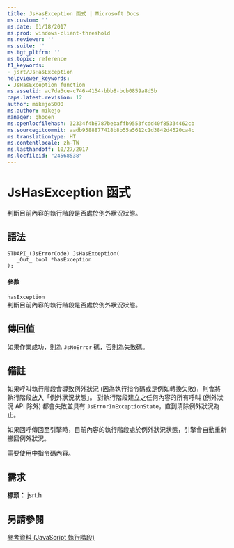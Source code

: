 ```yaml
---
title: JsHasException 函式 | Microsoft Docs
ms.custom: ''
ms.date: 01/18/2017
ms.prod: windows-client-threshold
ms.reviewer: ''
ms.suite: ''
ms.tgt_pltfrm: ''
ms.topic: reference
f1_keywords:
- jsrt/JsHasException
helpviewer_keywords:
- JsHasException function
ms.assetid: ac7da3ce-c746-4154-bbb8-bcb0859a8d5b
caps.latest.revision: 12
author: mikejo5000
ms.author: mikejo
manager: ghogen
ms.openlocfilehash: 32334f4b8787bebaffb9553fcdd40f85334462cb
ms.sourcegitcommit: aadb9588877418b8b55a5612c1d3842d4520ca4c
ms.translationtype: HT
ms.contentlocale: zh-TW
ms.lasthandoff: 10/27/2017
ms.locfileid: "24568538"
---
```

# <a name="jshasexception-function"></a>JsHasException 函式
判斷目前內容的執行階段是否處於例外狀況狀態。  
  
## <a name="syntax"></a>語法  
  
```  
STDAPI_(JsErrorCode) JsHasException(  
   _Out_ bool *hasException  
);  
```  
  
#### <a name="parameters"></a>參數  
 `hasException`  
 判斷目前內容的執行階段是否處於例外狀況狀態。  
  
## <a name="return-value"></a>傳回值  
 如果作業成功，則為 `JsNoError` 碼，否則為失敗碼。  
  
## <a name="remarks"></a>備註  
 如果呼叫執行階段會導致例外狀況 (因為執行指令碼或是例如轉換失敗)，則會將執行階段放入「例外狀況狀態」。 對執行階段建立之任何內容的所有呼叫 (例外狀況 API 除外) 都會失敗並具有 `JsErrorInExceptionState`，直到清除例外狀況為止。  
  
 如果回呼傳回至引擎時，目前內容的執行階段處於例外狀況狀態，引擎會自動重新擲回例外狀況。  
  
 需要使用中指令碼內容。  
  
## <a name="requirements"></a>需求  
 **標頭：** jsrt.h  
  
## <a name="see-also"></a>另請參閱  
 [參考資料 (JavaScript 執行階段)](../chakra-hosting/reference-javascript-runtime.md)